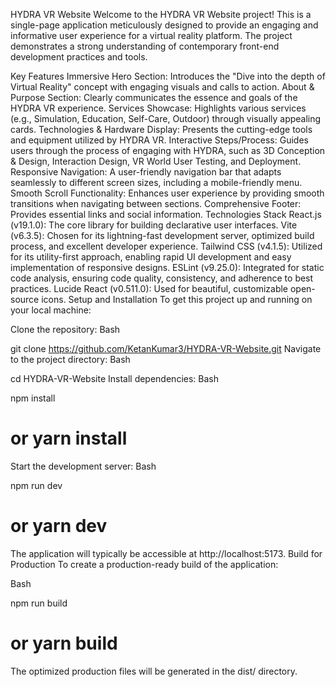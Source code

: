 HYDRA VR Website
Welcome to the HYDRA VR Website project! This is a single-page application meticulously designed to provide an engaging and informative user experience for a virtual reality platform. The project demonstrates a strong understanding of contemporary front-end development practices and tools.

Key Features
Immersive Hero Section: Introduces the "Dive into the depth of Virtual Reality" concept with engaging visuals and calls to action.
About & Purpose Section: Clearly communicates the essence and goals of the HYDRA VR experience.
Services Showcase: Highlights various services (e.g., Simulation, Education, Self-Care, Outdoor) through visually appealing cards.
Technologies & Hardware Display: Presents the cutting-edge tools and equipment utilized by HYDRA VR.
Interactive Steps/Process: Guides users through the process of engaging with HYDRA, such as 3D Conception & Design, Interaction Design, VR World User Testing, and Deployment.
Responsive Navigation: A user-friendly navigation bar that adapts seamlessly to different screen sizes, including a mobile-friendly menu.
Smooth Scroll Functionality: Enhances user experience by providing smooth transitions when navigating between sections.
Comprehensive Footer: Provides essential links and social information.
Technologies Stack
React.js (v19.1.0): The core library for building declarative user interfaces.
Vite (v6.3.5): Chosen for its lightning-fast development server, optimized build process, and excellent developer experience.
Tailwind CSS (v4.1.5): Utilized for its utility-first approach, enabling rapid UI development and easy implementation of responsive designs.
ESLint (v9.25.0): Integrated for static code analysis, ensuring code quality, consistency, and adherence to best practices.
Lucide React (v0.511.0): Used for beautiful, customizable open-source icons.
Setup and Installation
To get this project up and running on your local machine:

Clone the repository:
Bash

git clone https://github.com/KetanKumar3/HYDRA-VR-Website.git
Navigate to the project directory:
Bash

cd HYDRA-VR-Website
Install dependencies:
Bash

npm install
# or yarn install
Start the development server:
Bash

npm run dev
# or yarn dev
The application will typically be accessible at http://localhost:5173.
Build for Production
To create a production-ready build of the application:

Bash

npm run build
# or yarn build
The optimized production files will be generated in the dist/ directory.
